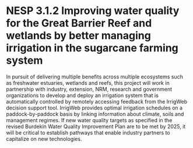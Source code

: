 # NESP 3.1.2 Improving water quality for the Great Barrier Reef and wetlands by better managing irrigation in the sugarcane farming system

In pursuit of delivering multiple benefits across multiple ecosystems such as freshwater estuaries, wetlands and reefs, this project will work in partnership with industry, extension, NRM, research and government organizations to develop and deploy an irrigation system that is automatically controlled by remotely accessing feedback from the IrrigWeb decision support tool. IrrigWeb provides optimal irrigation schedules on a paddock-by-paddock basis by linking information about climate, soils and management regimes. If new water quality targets as specified in the revised Burdekin Water Quality Improvement Plan are to be met by 2025, it will be critical to establish pathways that enable industry partners to capitalize on new technologies.
